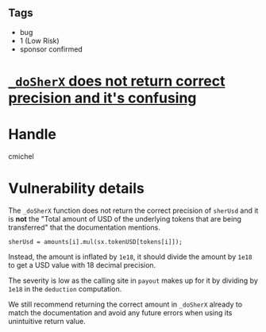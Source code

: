 ## Tags

- bug
- 1 (Low Risk)
- sponsor confirmed

# [`_doSherX` does not return correct precision and it's confusing](https://github.com/code-423n4/2021-07-sherlock-findings/issues/108) 

# Handle

cmichel


# Vulnerability details

The `_doSherX` function does not return the correct precision of `sherUsd` and it is **not** the "Total amount of USD of the underlying tokens that are being transferred" that the documentation mentions.

```solidity
sherUsd = amounts[i].mul(sx.tokenUSD[tokens[i]]);
```

Instead, the amount is inflated by `1e18`, it should divide the amount by `1e18` to get a USD value with 18 decimal precision.

The severity is low as the calling site in `payout` makes up for it by dividing by `1e18` in the `deduction` computation.

We still recommend returning the correct amount in `_doSherX` already to match the documentation and avoid any future errors when using its unintuitive return value.

